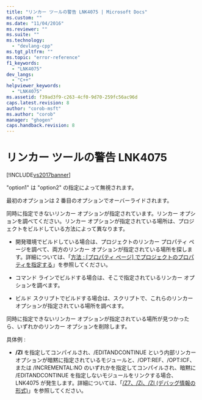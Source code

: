 ```yaml
---
title: "リンカー ツールの警告 LNK4075 | Microsoft Docs"
ms.custom: ""
ms.date: "11/04/2016"
ms.reviewer: ""
ms.suite: ""
ms.technology: 
  - "devlang-cpp"
ms.tgt_pltfrm: ""
ms.topic: "error-reference"
f1_keywords: 
  - "LNK4075"
dev_langs: 
  - "C++"
helpviewer_keywords: 
  - "LNK4075"
ms.assetid: f39ad3f9-c263-4cf0-9d70-259fc56ac96d
caps.latest.revision: 8
author: "corob-msft"
ms.author: "corob"
manager: "ghogen"
caps.handback.revision: 8
---
```

# リンカー ツールの警告 LNK4075
[!INCLUDE[vs2017banner](../../assembler/inline/includes/vs2017banner.md)]

"option1" は "option2" の指定によって無視されます。  
  
 最初のオプションは 2 番目のオプションでオーバーライドされます。  
  
 同時に指定できないリンカー オプションが指定されています。リンカー オプションを調べてください。リンカー オプションが指定されている場所は、プロジェクトをビルドしている方法によって異なります。  
  
-   開発環境でビルドしている場合は、プロジェクトのリンカー プロパティ ページを調べて、両方のリンカー オプションが指定されている場所を探します。詳細については、「[方法 : &#91;プロパティ ページ&#93; でプロジェクトのプロパティを指定する](../Topic/How%20to:%20Specify%20Project%20Properties%20with%20Property%20Pages.md)」を参照してください。  
  
-   コマンド ラインでビルドする場合は、そこで指定されているリンカー オプションを調べます。  
  
-   ビルド スクリプトでビルドする場合は、スクリプトで、これらのリンカー オプションが指定されている場所を調べます。  
  
 同時に指定できないリンカー オプションが指定されている場所が見つかったら、いずれかのリンカー オプションを削除します。  
  
 具体例 :  
  
-   **\/ZI** を指定してコンパイルされ、\/EDITANDCONTINUE という内部リンカー オプションが暗黙に指定されているモジュールと、\/OPT:REF、\/OPT:ICF、または \/INCREMENTAL:NO のいずれかを指定してコンパイルされ、暗黙に \/EDITANDCONTINUE を指定しないモジュールをリンクする場合、LNK4075 が発生します。詳細については、「[\/Z7、\/Zi、\/ZI \(デバッグ情報の形式\)](../Topic/-Z7,%20-Zi,%20-ZI%20\(Debug%20Information%20Format\).md)」を参照してください。